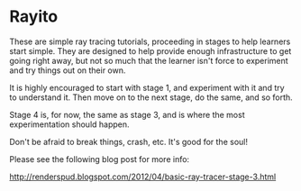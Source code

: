 Rayito
======

These are simple ray tracing tutorials, proceeding in stages to help learners
start simple.  They are designed to help provide enough infrastructure to get
going right away, but not so much that the learner isn't force to experiment
and try things out on their own.

It is highly encouraged to start with stage 1, and experiment with it and try
to understand it.  Then move on to the next stage, do the same, and so forth.

Stage 4 is, for now, the same as stage 3, and is where the most experimentation
should happen.

Don't be afraid to break things, crash, etc.  It's good for the soul!

Please see the following blog post for more info:

http://renderspud.blogspot.com/2012/04/basic-ray-tracer-stage-3.html
